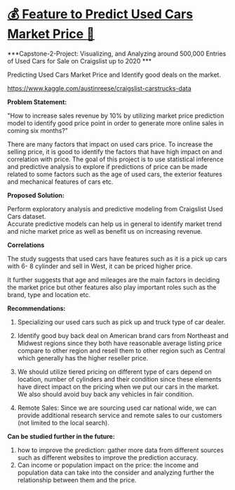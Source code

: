 # [:moneybag: Feature to Predict Used Cars Market Price :car:](https://ahmadosman.com/BestCarDeal/)

***Capstone-2-Project: Visualizing, and Analyzing around 500,000 Entries of Used Cars for Sale on Craigslist up to 2020 ***

Predicting Used Cars Market Price and Identify good deals on the market.

https://www.kaggle.com/austinreese/craigslist-carstrucks-data


**Problem Statement:**

"How to increase sales revenue by 10% by utilizing market price prediction model to identify good price point in order to generate more online sales in coming six months?"

There are many factors that impact on used cars price. To increase the selling price, it is good to identify the factors that have high impact on and correlation with price. The goal of this project is to use statistical inference and predictive analysis to explore if predictions of price can be made related to some factors such as the age of used cars, the exterior features and mechanical features of cars etc.  

**Proposed Solution:**

Perform exploratory analysis and predictive modeling from Craigslist Used Cars dataset.     
Accurate predictive models can help us in general to identify market trend and niche market price as well as benefit us on increasing revenue.

**Correlations**

The study suggests that used cars have features such as it is a pick up cars with 6- 8 cylinder and sell in West, it can be priced higher price. 

It further suggests that age and mileages are the main factors in deciding the market price but other features also play important roles such as the brand, type and location etc.

**Recommendations:**
1. Specializing our used cars such as pick up and truck type of car dealer.

2. Identify good buy back deal on American brand cars from Northeast and Midwest regions since they both have reasonable average listing price compare to other region and resell them to other region such as Central which generally has the higher reseller price.

3. We should utilize tiered pricing on different type of cars depend on location, number of cylinders and their condition since these elements have direct impact on the pricing when we put our cars in the market. We also should avoid buy back any vehicles in fair condition.

4. Remote Sales: Since we are sourcing used car national wide, we can provide additional research service and remote sales to our customers (not limited to the local search).

**Can be studied further in the future:**
1. how to improve the prediction: gather more data from different sources such as different websites to improve the prediction accuracy. 
2. Can income or population impact on the price: the income and population data can take into the consider and analyzing further the relationship between them and the price. 
